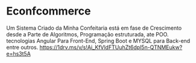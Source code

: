 # Econfcommerce
Um Sistema Criado da  Minha Confeitaria  está em fase de Crescimento desde a  Parte de Algoritmos, Programação estruturada, ate POO. tecnologias Angular Para Front-End, Spring Boot e MYSQL para Back-end  entre outros.
https://1drv.ms/v/s!Ai_KfVldFTUuhZt6dpl5n-QTNMEukw?e=hs3t5A
